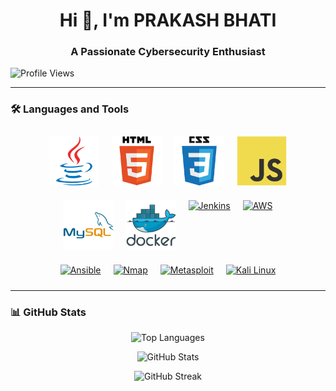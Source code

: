 <h1 align="center">Hi 👋, I'm PRAKASH BHATI</h1>
<h3 align="center">A Passionate Cybersecurity Enthusiast</h3>

<p align="left">
  <img src="https://komarev.com/ghpvc/?username=prakashbhati086&label=Profile%20views&color=0e75b6&style=flat" alt="Profile Views" />
</p>

---

### 🛠️ **Languages and Tools**

<div align="center">
  <div style="display: flex; flex-wrap: wrap; justify-content: center;">
    <a href="https://www.java.com" target="_blank" rel="noreferrer">
      <img src="https://raw.githubusercontent.com/devicons/devicon/master/icons/java/java-original.svg" alt="Java" width="80" height="80" style="margin: 10px;"/>
    </a>
    <a href="https://www.w3.org/html/" target="_blank" rel="noreferrer">
      <img src="https://raw.githubusercontent.com/devicons/devicon/master/icons/html5/html5-original-wordmark.svg" alt="HTML5" width="80" height="80" style="margin: 10px;"/>
    </a>
    <a href="https://www.w3schools.com/css/" target="_blank" rel="noreferrer">
      <img src="https://raw.githubusercontent.com/devicons/devicon/master/icons/css3/css3-original-wordmark.svg" alt="CSS3" width="80" height="80" style="margin: 10px;"/>
    </a>
    <a href="https://developer.mozilla.org/en-US/docs/Web/JavaScript" target="_blank" rel="noreferrer">
      <img src="https://raw.githubusercontent.com/devicons/devicon/master/icons/javascript/javascript-original.svg" alt="JavaScript" width="80" height="80" style="margin: 10px;"/>
    </a>
  </div>
  <div style="display: flex; flex-wrap: wrap; justify-content: center;">
    <a href="https://www.mysql.com/" target="_blank" rel="noreferrer">
      <img src="https://raw.githubusercontent.com/devicons/devicon/master/icons/mysql/mysql-original-wordmark.svg" alt="MySQL" width="80" height="80" style="margin: 10px;"/>
    </a>
    <a href="https://www.docker.com/" target="_blank" rel="noreferrer">
      <img src="https://raw.githubusercontent.com/devicons/devicon/master/icons/docker/docker-original-wordmark.svg" alt="Docker" width="80" height="80" style="margin: 10px;"/>
    </a>
    <a href="https://www.jenkins.io/" target="_blank" rel="noreferrer">
      <img src="https://www.vectorlogo.zone/logos/jenkins/jenkins-icon.svg" alt="Jenkins" width="80" height="80" style="margin: 10px;"/>
    </a>
    <a href="https://aws.amazon.com/" target="_blank" rel="noreferrer">
      <img src="https://www.vectorlogo.zone/logos/amazon_aws/amazon_aws-icon.svg" alt="AWS" width="80" height="80" style="margin: 10px;"/>
    </a>
  </div>
  <div style="display: flex; flex-wrap: wrap; justify-content: center;">
    <a href="https://www.ansible.com/" target="_blank" rel="noreferrer">
      <img src="https://www.vectorlogo.zone/logos/ansible/ansible-icon.svg" alt="Ansible" width="80" height="80" style="margin: 10px;"/>
    </a>
    <a href="https://nmap.org/" target="_blank" rel="noreferrer">
      <img src="https://www.kali.org/tools/nmap/images/nmap-logo.svg" alt="Nmap" width="80" height="80" style="margin: 10px;"/>
    </a>
    <a href="https://www.metasploit.com/" target="_blank" rel="noreferrer">
      <img src="https://img.icons8.com/?size=100&id=PW0ChfedZvTh&format=png&color=000000" alt="Metasploit" width="80" height="80" style="margin: 10px;"/>
    </a>
    <a href="https://www.kali.org/" target="_blank" rel="noreferrer">
      <img src="https://cdn.worldvectorlogo.com/logos/kali-1.svg" alt="Kali Linux" width="80" height="80" style="margin: 10px;"/>
    </a>
  </div>
</div>

---

### 📊 **GitHub Stats**

<p align="center">
  <img src="https://github-readme-stats.vercel.app/api/top-langs?username=prakashbhati086&show_icons=true&locale=en&layout=compact" alt="Top Languages" />
</p>

<p align="center">
  <img src="https://github-readme-stats.vercel.app/api?username=prakashbhati086&show_icons=true&locale=en" alt="GitHub Stats" />
</p>

<p align="center">
  <img src="https://github-readme-streak-stats.herokuapp.com/?user=prakashbhati086&" alt="GitHub Streak" />
</p>
